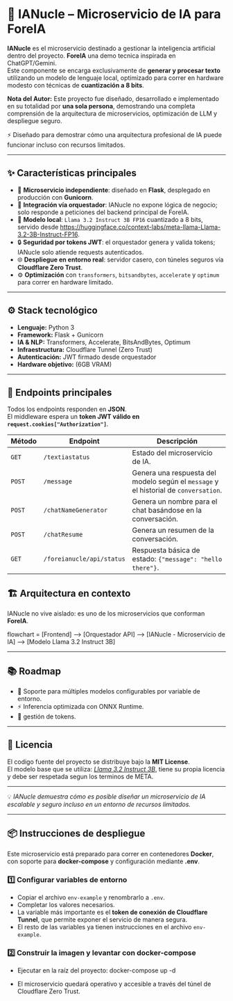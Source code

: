 # 🧠 IANucle – Microservicio de IA para ForeIA

**IANucle** es el microservicio destinado a gestionar la inteligencia artificial dentro del proyecto. **ForeIA** una demo tecnica inspirada en ChatGPT/Gemini.  
Este componente se encarga exclusivamente de **generar y procesar texto** utilizando un modelo de lenguaje local, optimizado para correr en hardware modesto con técnicas de **cuantización a 8 bits**.

**Nota del Autor:** Este proyecto fue diseñado, desarrollado e implementado en su totalidad por **una sola persona**, demostrando una completa comprensión de la arquitectura de microservicios, optimización de LLM y despliegue seguro.

⚡ Diseñado para demostrar cómo una arquitectura profesional de IA puede funcionar incluso con recursos limitados.

---

## ✨ Características principales

- 🚀 **Microservicio independiente**: diseñado en **Flask**, desplegado en producción con **Gunicorn**.  
- 🧩 **Integración vía orquestador**: IANucle no expone lógica de negocio; solo responde a peticiones del backend principal de ForeIA.  
- 🤖 **Modelo local**: `Llama 3.2 Instruct 3B FP16` cuantizado a 8 bits, servido desde https://huggingface.co/context-labs/meta-llama-Llama-3.2-3B-Instruct-FP16.  
- 🔒 **Seguridad por tokens JWT**: el orquestador genera y valida tokens; IANucle solo atiende requests autenticados.  
- 🌐 **Despliegue en entorno real**: servidor casero, con túneles seguros vía **Cloudflare Zero Trust**.  
- ⚙️ **Optimización** con `transformers`, `bitsandbytes`, `accelerate` y `optimum` para correr en hardware limitado.

---

## ⚙️ Stack tecnológico

- **Lenguaje:** Python 3  
- **Framework:** Flask + Gunicorn  
- **IA & NLP:** Transformers, Accelerate, BitsAndBytes, Optimum  
- **Infraestructura:** Cloudflare Tunnel (Zero Trust)  
- **Autenticación:** JWT firmado desde orquestador  
- **Hardware objetivo:** (6GB VRAM)

---

## 🔌 Endpoints principales

Todos los endpoints responden en **JSON**.  
El middleware espera un **token JWT válido en `request.cookies["Authorization"]`**.

| Método | Endpoint                  | Descripción                                                                          |
| ------ | ------------------------- | ------------------------------------------------------------------------------------ |
| `GET`  | `/textiastatus`           | Estado del microservicio de IA.                                                      |
| `POST` | `/message`                | Genera una respuesta del modelo según el `message` y el historial de `conversation`. |
| `POST` | `/chatNameGenerator`      | Genera un nombre para el chat basándose en la conversación.                          |
| `POST` | `/chatResume`             | Genera un resumen de la conversación.                                                |
| `GET`  | `/foreianucle/api/status` | Respuesta básica de estado: `{"message": "hello there"}`.                            |



## 🏗️ Arquitectura en contexto

IANucle no vive aislado: es uno de los microservicios que conforman **ForeIA**.  

flowchart = [Frontend] --> [Orquestador API] --> [IANucle - Microservicio de IA] --> [Modelo Llama 3.2 Instruct 3B]

---

## 📚 Roadmap

- 🔧 Soporte para múltiples modelos configurables por variable de entorno.   
- ⚡ Inferencia optimizada con ONNX Runtime.  
- 🔐 gestión de tokens.

---

## 📄 Licencia

El codigo fuente del proyecto se distribuye bajo la **MIT License**.  
El modelo base que se utiliza: *[Llama 3.2 Instruct 3B](https://huggingface.co/context-labs/meta-llama-Llama-3.2-3B-Instruct-FP16.)*, tiene su propia licencia y debe ser respetada segun los terminos de META.  

---

💡 *IANucle demuestra cómo es posible diseñar un microservicio de IA escalable y seguro incluso en un entorno de recursos limitados.*

---

## 📦 Instrucciones de despliegue

Este microservicio está preparado para correr en contenedores **Docker**, con soporte para **docker-compose** y configuración mediante **.env**.

### 1️⃣ Configurar variables de entorno

- Copiar el archivo `env-example` y renombrarlo a `.env`.
- Completar los valores necesarios.  
- La variable más importante es el **token de conexión de Cloudflare Tunnel**, que permite exponer el servicio de manera segura.  
- El resto de las variables ya tienen instrucciones en el archivo `env-example`.

### 2️⃣ Construir la imagen y levantar con docker-compose

- Ejecutar en la raíz del proyecto: docker-compose up -d


- El microservicio quedará operativo y accesible a través del túnel de Cloudflare Zero Trust.

